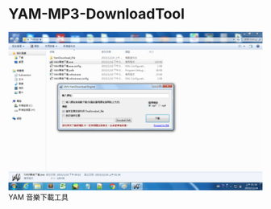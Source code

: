 # YAM-MP3-DownloadTool
<img src="https://github.com/unromanticman/YAM-MP3-DownloadTool/blob/master/%E8%9E%A2%E5%B9%95%E5%BF%AB%E7%85%A7%202015-12-24%20%E4%B8%8A%E5%8D%881.54.25.png?raw=true"/>
YAM 音樂下載工具

